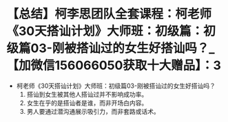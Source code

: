 # 【总结】柯李思团队全套课程：柯老师《30天搭讪计划》大师班：初级篇：初级篇03-刚被搭讪过的女生好搭讪吗？_【加微信156066050获取十大赠品】：3

-   柯老师《30天搭讪计划》大师班：初级篇03-刚被搭讪过的女生好搭讪吗？
    1.  搭讪到女生被其他人搭讪过并不影响成功率。
    2.  女生在乎的是搭讪者是谁，而非开场白内容。
    3.  男人要通过潜沟通展示吸引力，而非套路或话术。